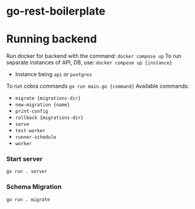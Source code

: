 # go-rest-boilerplate

# Running backend

Run docker for backend with the command: `docker compose up`
To run separate instances of API, DB, use: `docker compose up {instance}`
- Instance being `api` or `postgres`

To run cobra commands `go run main.go {command}`
Available commands:
- `migrate {migrations-dir}`
- `new-migration {name}`
- `print-config`
- `rollback {migrations-dir}`
- `serve`
- `test-worker`
- `runner-schedule`
- `worker`

### Start server
```golang
go run . server
```

### Schema Migration
```golang
go run . migrate
```
